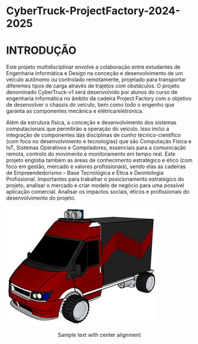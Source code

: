# CyberTruck-ProjectFactory-2024-2025
# INTRODUÇÃO
Este projeto multidisciplinar envolve a colaboração entre estudantes de Engenharia Informática e Design na conceção e desenvolvimento de um veículo autônomo ou controlado remotamente, projetado para transportar diferentes tipos de carga através de trajetos com obstáculos. O projeto denominado CyberTruck-v1 será desenvolvido por alunos do curso de engenharia informática no âmbito da cadeira Project Factory com o objetivo de desenvolver o chassis do veículo, bem como todo o engenho que garanta as componentes mecânica e elétrica/eletrónica. 

Além da estrutura física, a conceção e desenvolvimento dos sistemas computacionais que permitirão a operação do veículo. Isso inclui a integração de componentes das disciplinas de cunho técnico-científico (com foco no desenvolvimento e tecnologias) que são Computação Física e IoT, Sistemas Operativos e Compiladores, essenciais para a comunicação remota, controlo do movimento e monitoramento em tempo real. 
Este projeto engloba também as áreas de conhecimento estratégico e ético (com foco em gestão, mercado e valores profissionais), sendo elas as cadeiras de Empreendedorismo – Base Tecnológica e Ética e Deontologia Profissional. Importantes para trabalhar o posicionamento estratégico do projeto, analisar o mercado e criar modelo de negócio para uma possível aplicação comercial. Analisar os impactos sociais, éticos e profissionais do desenvolvimento do projeto.

![alt Modelo 3D do protótipo](https://github.com/Joaquim-Claudio/CyberTruck-ProjectFactory-2024-2025/blob/main/img/CyberTruck_1.png)

<p style="text-align:center;">Sample text with center alignment</p>
